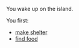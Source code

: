 You wake up on the island.

You first:
- [make shelter](situations/makeshelter.md)
- [find food](situations/findfood.md)
